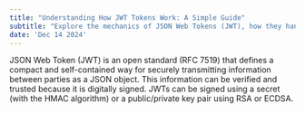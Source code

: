 ```yaml
---
title: "Understanding How JWT Tokens Work: A Simple Guide"
subtitle: "Explore the mechanics of JSON Web Tokens (JWT), how they handle authentication, and why they're essential for secure web applications."
date: 'Dec 14 2024'
---
```

JSON Web Token (JWT) is an open standard (RFC 7519) that defines a compact and self-contained way for securely transmitting information between parties as a JSON object. This information can be verified and trusted because it is digitally signed. JWTs can be signed using a secret (with the HMAC algorithm) or a public/private key pair using RSA or ECDSA.